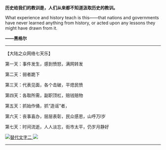 **历史给我们的教训是，人们从来都不知道汲取历史的教训。**

What experience and history teach is this——that nations and governments have never learned anything from history, or acted upon any lessons they might have drawn from it.

**——黑格尔**

<hr>

【大陆之众网络七天乐】

第一天：事件发生，感到愤怒，满网转发

第二天：弱者跪下

第三天：代表见面，各个击破，平熄民愤

第四天：各取所需，副职顶杠，赔钱赔物

第五天：抓始作俑，抓“造谣”者，

第六天：丧事喜办，层层表彰，民众感恩，山呼万l岁

第七天：时间流逝，人人淡忘，街市太平，仍岁月静好

<a href="https://program-think.blogspot.com/2019/03/weekly-share-128.html">
<img src="https://camo.githubusercontent.com/063198f73c385a5d47de6fca725d6ea6a47e00f8/68747470733a2f2f6c68342e676f6f676c6575736572636f6e74656e742e636f6d2f4369656b3064554a63357547664e79356f326c4768374d636661546330623577435971456a314d686573342d7073517a6e38617875494a2d334451796d34733735524a5a554a4833765547563945486f66416559666842786653337933435a7256626232655433326234636269554c747550724e47652d317a4a584d4f6f345963753476527350706a6445" border="0" alt="替代文字二" title="每周转载：关于盐城市响水县的化工大爆炸（相关报道和网友评论，多图） @ 编程随想的博客">
<img src="https://camo.githubusercontent.com/6efedf049b9dc54edb9b39b54a34a68f7b036176/68747470733a2f2f6c68352e676f6f676c6575736572636f6e74656e742e636f6d2f397864614b6444554555494441387a696c7a4f4d614c52475658495356436f786d6972476c307a375837336e514b79556971656b4d4d5339494f6631457052747a6943564e6233763961613133696265726558714e4a535941474531316442445236425151543967686d5474394d554e775472516b4c4e774a4446686b726375585943516f5758586c476b"></a>

<hr>


